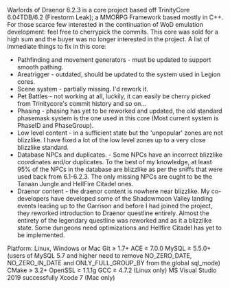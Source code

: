 Warlords of Draenor 6.2.3 is a core project based off TrinityCore 6.04TDB/6.2 (Firestorm Leak); a MMORPG Framework based mostly in C++.
For those scarce few interested in the continuation of WoD emulation development: feel free to cherrypick the commits. This core was sold for a high sum and the buyer was no longer interested in the project. A list of immediate things to fix in this core:
* Pathfinding and movement generators - must be updated to support smooth pathing.
* Areatrigger - outdated, should be updated to the system used in Legion cores.
* Scene system - partially missing. I'd rework it.
* Pet Battles - not working at all, luckily, it can easily be cherry picked from Trinitycore's commit history and so on...
* Phasing - phasing has yet to be reworked and updated, the old standard phasemask system is the one used in this core (Most current system is PhaseID and PhaseGroup).
* Low level content - in a sufficient state but the 'unpopular' zones are not blizzlike. I have fixed a lot of the low level zones up to a very close blizzlike standard.
* Database NPCs and duplicates. - Some NPCs have an incorrect blizzlike coordinates and/or duplicates. To the best of my knowledge, at least 95% of the NPCs in the database are blizzlike as per the sniffs that were used back from 6.1-6.2.3. The only missing NPCs are ought to be the Tanaan Jungle and HellFire Citadel ones.
* Draenor content - the draenor content is nowhere near blizzlike. My co-developers have developed some of the Shadowmoon Valley landing events leading up to the Garrison and before I had joined the project, they reworked introduction to Draenor questline entirely. Almost the entirety of the legendary questline was reworked and as it a blizzlike state. Some dungeons need optimizations and Hellfire Citadel has yet to be implemented.

Platform: Linux, Windows or Mac
Git ≥ 1.7+
ACE ≥ 7.0.0
MySQL ≥ 5.5.0+ (users of MySQL 5.7 and higher need to remove NO_ZERO_DATE, NO_ZERO_IN_DATE and ONLY_FULL_GROUP_BY from the global sql_mode)
CMake ≥ 3.2+
OpenSSL ≥ 1.1.1g
GCC ≥ 4.7.2 (Linux only)
MS Visual Studio 2019 successfully
Xcode 7 (Mac only)
